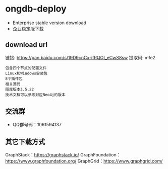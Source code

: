 # ongdb-deploy
- Enterprise stable version download
- 企业稳定版下载
## download url
链接: https://pan.baidu.com/s/19D9cnCx-ifRQOI_eCwS8sw 提取码: mfe2
```
包含四个节点的配置文件
Linux和Windows安装包
8个插件包
相关源码
图库版本3.5.22
技术文档可以参考对应Neo4j的版本
```
## 交流群
- QQ群号码：1061594137
## 其它下载方式
GraphStack：https://graphstack.io/
GraphFoundation：https://www.graphfoundation.org/
GraphGrid：https://www.graphgrid.com/
